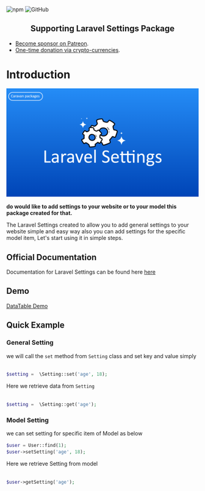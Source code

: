 ![npm](https://img.shields.io/npm/dm/@yazan.alnughnugh/laravel-settings)
![GitHub](https://img.shields.io/github/license/yazan-alnugnugh/laravel-datatable?color=blue)
<h2 align="center">Supporting Laravel Settings Package</h2>

- [Become sponsor on Patreon](https://www.patreon.com/yazan_alnughnugh).
- [One-time donation via crypto-currencies](https://github.com/yazan-alnugnugh/laravel-datatable/blob/master/_docs/Donations/crypto/index.md).


# Introduction

<p align="center">
    <img src="art/Laravel-setting.png" alt="laravel-vue-datatable intro image">
</p>

**do would like to add settings to your website or to your model this package created for that.**

The Laravel Settings created to allow you to add general settings to your website
 simple and easy way also you can add settings for the specific model item,
  Let's start using it in simple steps.


## Official Documentation

 Documentation for Laravel Settings can be found here  [here](https://packages.tourismcaravan.com/docs/3/laravel-settings)
 


## Demo

 [DataTable Demo](https://packages.tourismcaravan.com/data-table)





## Quick Example



### General Setting

we will call the ```set``` method from ```Setting``` class and set key and value simply
```php

$setting =  \Setting::set('age', 18);

```

Here we retrieve data from ```Setting```

```php

$setting =  \Setting::get('age');

```

### Model Setting

we can set setting for specific item of Model  as below

```php
$user = User::find(1);
$user->setSetting('age', 18);
```

Here we retrieve Setting from model 

```php

$user->getSetting('age');

```
